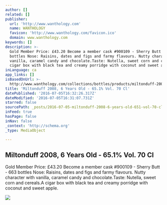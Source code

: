 ```yaml
---
author: []
related: []
publisher:
  url: 'http://www.wanthology.com'
  name: WANTHOLOGY
  favicon: 'http://www.wanthology.com/favicon.ico'
  domain: www.wanthology.com
keywords: []
description: >-
  Gold Member Price: £43.20 Become a member cask #900109 - Sherry Butt - 663
  bottles Nose: Raisins, dates and figs and farmy flavours. Nutty character with
  vanilla, caramel candy and chocolate.Taste: Nutella, sweet corn and cereals.A
  cigar box with black tea and creamy porridge with coconut and sweet apple.
inLanguage: ca
app_links: []
isBasedOnUrl: >-
  http://www.wanthology.com/collections/bottles/products/miltonduff-2008-6-years-old-65-1-vol-70-cl
title: 'Miltonduff 2008, 6 Years Old - 65.1% Vol. 70 Cl'
datePublished: '2016-07-05T16:32:26.317Z'
dateModified: '2016-07-05T16:31:07.731Z'
starred: false
sourcePath: _posts/2016-07-05-miltonduff-2008-6-years-old-651-vol-70-cl.md
inFeed: true
hasPage: false
inNav: false
_context: 'http://schema.org'
_type: MediaObject

---
```

<article style=""><h1>Miltonduff 2008, 6 Years Old - 65.1% Vol. 70 Cl</h1><p>Gold Member Price: £43.20 Become a member cask #900109 - Sherry Butt - 663 bottles Nose: Raisins, dates and figs and farmy flavours. Nutty character with vanilla, caramel candy and chocolate.Taste: Nutella, sweet corn and cereals.A cigar box with black tea and creamy porridge with coconut and sweet apple.</p><img src="http://cdn.shopify.com/s/files/1/1059/4334/products/Miltonduff-2008_grande.jpg?v=1461247859" /></article>
